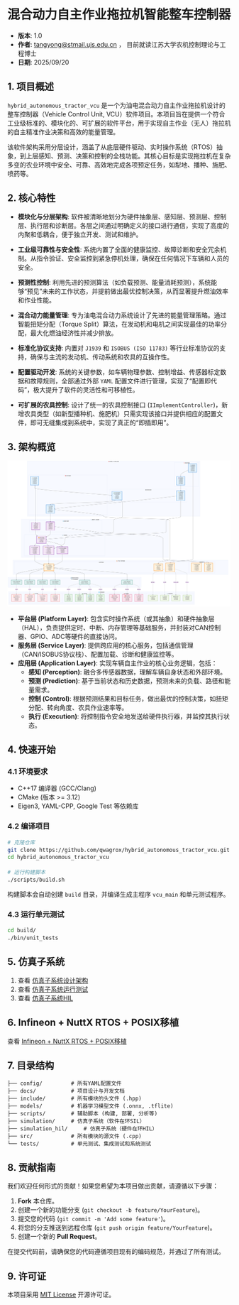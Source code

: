 # 混合动力自主作业拖拉机智能整车控制器

- **版本**: 1.0
- **作者**: tangyong@stmail.ujs.edu.cn ， 目前就读江苏大学农机控制理论与工程博士
- **日期**: 2025/09/20

## 1. 项目概述

`hybrid_autonomous_tractor_vcu` 是一个为油电混合动力自主作业拖拉机设计的整车控制器（Vehicle Control Unit, VCU）软件项目。本项目旨在提供一个符合工业级标准的、模块化的、可扩展的软件平台，用于实现自主作业（无人）拖拉机的自主精准作业决策和高效的能量管理。

该软件架构采用分层设计，涵盖了从底层硬件驱动、实时操作系统（RTOS）抽象，到上层感知、预测、决策和控制的全栈功能。其核心目标是实现拖拉机在复杂多变的农业环境中安全、可靠、高效地完成各项预定任务，如犁地、播种、施肥、喷药等。

## 2. 核心特性

- **模块化与分层架构**: 软件被清晰地划分为硬件抽象层、感知层、预测层、控制层、执行层和诊断层。各层之间通过明确定义的接口进行通信，实现了高度的内聚和低耦合，便于独立开发、测试和维护。

- **工业级可靠性与安全性**: 系统内置了全面的健康监控、故障诊断和安全冗余机制。从指令验证、安全监控到紧急停机处理，确保在任何情况下车辆和人员的安全。

- **预测性控制**: 利用先进的预测算法（如负载预测、能量消耗预测），系统能够“预见”未来的工作状态，并提前做出最优控制决策，从而显著提升燃油效率和作业性能。

- **混合动力能量管理**: 专为油电混合动力系统设计了先进的能量管理策略。通过智能扭矩分配（Torque Split）算法，在发动机和电机之间实现最佳的功率分配，最大化燃油经济性并减少排放。

- **标准化协议支持**: 内置对 `J1939` 和 `ISOBUS (ISO 11783)` 等行业标准协议的支持，确保与主流的发动机、传动系统和农具的互操作性。

- **配置驱动开发**: 系统的关键参数，如车辆物理参数、控制增益、传感器标定数据和故障规则，全部通过外部 `YAML` 配置文件进行管理，实现了“配置即代码”，极大提升了软件的灵活性和可移植性。

- **可扩展的农具控制**: 设计了统一的农具控制接口 (`IImplementController`)，新增农具类型（如新型播种机、施肥机）只需实现该接口并提供相应的配置文件，即可无缝集成到系统中，实现了真正的“即插即用”。

## 3. 架构概览

![image](https://github.com/qwagrox/hybrid_autonomous_tractor_vcu/blob/main/img/integrated_vcu_architecture.png)

- **平台层 (Platform Layer)**: 包含实时操作系统（或其抽象）和硬件抽象层（HAL），负责提供定时、中断、内存管理等基础服务，并封装对CAN控制器、GPIO、ADC等硬件的直接访问。
- **服务层 (Service Layer)**: 提供跨应用的核心服务，包括通信管理（CAN/ISOBUS协议栈）、配置加载、诊断和健康监控等。
- **应用层 (Application Layer)**: 实现车辆自主作业的核心业务逻辑，包括：
  - **感知 (Perception)**: 融合多传感器数据，理解车辆自身状态和外部环境。
  - **预测 (Prediction)**: 基于当前状态和历史数据，预测未来的负载、路径和能量需求。
  - **控制 (Control)**: 根据预测结果和目标任务，做出最优的控制决策，如扭矩分配、转向角度、农具作业速率等。
  - **执行 (Execution)**: 将控制指令安全地发送给硬件执行器，并监控其执行状态。

## 4. 快速开始

### 4.1 环境要求

- C++17 编译器 (GCC/Clang)
- CMake (版本 >= 3.12)
- Eigen3, YAML-CPP, Google Test 等依赖库

### 4.2 编译项目

```bash
# 克隆仓库
git clone https://github.com/qwagrox/hybrid_autonomous_tractor_vcu.git
cd hybrid_autonomous_tractor_vcu

# 运行构建脚本
./scripts/build.sh
```

构建脚本会自动创建 `build` 目录，并编译生成主程序 `vcu_main` 和单元测试程序。

### 4.3 运行单元测试

```bash
cd build/
./bin/unit_tests
```
## 5. 仿真子系统

1. 查看 [仿真子系统设计架构](https://github.com/qwagrox/hybrid_autonomous_tractor_vcu/blob/main/docs/%E4%BB%BF%E7%9C%9F%E5%AD%90%E7%B3%BB%E7%BB%9F/simulation_architecture.md)
2. 查看 [仿真子系统运行测试](https://github.com/qwagrox/hybrid_autonomous_tractor_vcu/tree/main/simulation)
3. 查看 [仿真子系统HIL](https://github.com/qwagrox/hybrid_autonomous_tractor_vcu/tree/main/simulation_hil)

## 6. Infineon + NuttX RTOS + POSIX移植

查看 [Infineon + NuttX RTOS + POSIX移植](https://github.com/qwagrox/hybrid_autonomous_tractor_vcu/tree/main/docs/RTOS)

## 7. 目录结构

```
├── config/         # 所有YAML配置文件
├── docs/           # 项目设计与开发文档
├── include/        # 所有模块的头文件 (.hpp)
├── models/         # 机器学习模型文件 (.onnx, .tflite)
├── scripts/        # 辅助脚本 (构建, 部署, 分析等)
├── simulation/     # 仿真子系统（软件在环SIL）
├── simulation_hil/     # 仿真子系统（硬件在环HIL）
├── src/            # 所有模块的源文件 (.cpp)
└── tests/          # 单元测试、集成测试和系统测试
```

## 8. 贡献指南

我们欢迎任何形式的贡献！如果您希望为本项目做出贡献，请遵循以下步骤：

1. **Fork** 本仓库。
2. 创建一个新的功能分支 (`git checkout -b feature/YourFeature`)。
3. 提交您的代码 (`git commit -m 'Add some feature'`)。
4. 将您的分支推送到远程仓库 (`git push origin feature/YourFeature`)。
5. 创建一个新的 **Pull Request**。

在提交代码前，请确保您的代码遵循项目现有的编码规范，并通过了所有测试。

## 9. 许可证

本项目采用 [MIT License](LICENSE) 开源许可证。

